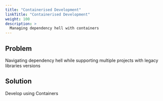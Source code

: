 ```yaml
---
title: "Containerised Development"
linkTitle: "Containerised Development"
weight: 100
description: >
  Managing dependency hell with containers
---
```


## Problem

Navigating dependency hell while supporting multiple projects with legacy libraries versions

## Solution

Develop using Containers
